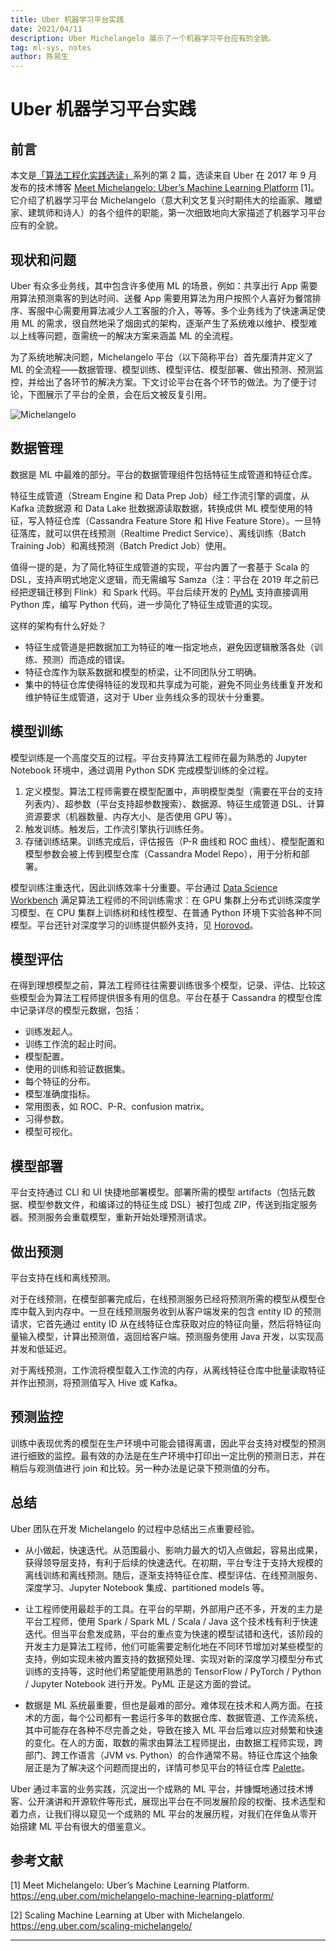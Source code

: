 ```yaml
---
title: Uber 机器学习平台实践
date: 2021/04/11
description: Uber Michelangelo 展示了一个机器学习平台应有的全貌。
tag: ml-sys, notes
author: 陈易生
---
```


# Uber 机器学习平台实践

## 前言

本文是[「算法工程化实践选读」](./mlsys-we-love)系列的第 2 篇，选读来自 Uber 在 2017 年 9 月发布的技术博客 [Meet Michelangelo: Uber’s Machine Learning Platform](https://eng.uber.com/michelangelo-machine-learning-platform/) [1]。它介绍了机器学习平台 Michelangelo（意大利文艺复兴时期伟大的绘画家、雕塑家、建筑师和诗人）的各个组件的职能，第一次细致地向大家描述了机器学习平台应有的全貌。

## 现状和问题

Uber 有众多业务线，其中包含许多使用 ML 的场景，例如：共享出行 App 需要用算法预测乘客的到达时间、送餐 App 需要用算法为用户按照个人喜好为餐馆排序、客服中心需要用算法减少人工客服的介入，等等。多个业务线为了快速满足使用 ML 的需求，很自然地采了烟囱式的架构，逐渐产生了系统难以维护、模型难以上线等问题，亟需统一的解决方案来涵盖 ML 的全流程。

为了系统地解决问题，Michelangelo 平台（以下简称平台）首先厘清并定义了 ML 的全流程——数据管理、模型训练、模型评估、模型部署、做出预测、预测监控，并给出了各环节的解决方案。下文讨论平台在各个环节的做法。为了便于讨论，下图展示了平台的全景，会在后文被反复引用。

![Michelangelo](/images/uber-michelangelo-overview/michelangelo.png)

## 数据管理

数据是 ML 中最难的部分。平台的数据管理组件包括特征生成管道和特征仓库。

特征生成管道（Stream Engine 和 Data Prep Job）经工作流引擎的调度，从 Kafka 流数据源 和 Data Lake 批数据源读取数据，转换成供 ML 模型使用的特征，写入特征仓库（Cassandra Feature Store 和 Hive Feature Store）。一旦特征落库，就可以供在线预测（Realtime Predict Service）、离线训练（Batch Training Job）和离线预测（Batch Predict Job）使用。

值得一提的是，为了简化特征生成管道的实现，平台内置了一套基于 Scala 的 DSL，支持声明式地定义逻辑，而无需编写 Samza（注：平台在 2019 年之前已经把逻辑迁移到 Flink）和 Spark 代码。平台后续开发的 [PyML](https://eng.uber.com/michelangelo-pyml/) 支持直接调用 Python 库，编写 Python 代码，进一步简化了特征生成管道的实现。

这样的架构有什么好处？

- 特征生成管道是把数据加工为特征的唯一指定地点，避免因逻辑散落各处（训练、预测）而造成的错误。
- 特征仓库作为联系数据和模型的桥梁，让不同团队分工明确。
- 集中的特征仓库使得特征的发现和共享成为可能，避免不同业务线重复开发和维护特征生成管道，这对于 Uber 业务线众多的现状十分重要。

## 模型训练

模型训练是一个高度交互的过程。平台支持算法工程师在最为熟悉的 Jupyter Notebook 环境中，通过调用 Python SDK 完成模型训练的全过程。

1. 定义模型。算法工程师需要在模型配置中，声明模型类型（需要在平台的支持列表内）、超参数（平台支持超参数搜索）、数据源、特征生成管道 DSL、计算资源要求（机器数量、内存大小、是否使用 GPU 等）。
2. 触发训练。触发后，工作流引擎执行训练任务。
3. 存储训练结果。训练完成后，评估报告（P-R 曲线和 ROC 曲线）、模型配置和模型参数会被上传到模型仓库（Cassandra Model Repo），用于分析和部署。

模型训练注重迭代，因此训练效率十分重要。平台通过 [Data Science Workbench](https://eng.uber.com/dsw/) 满足算法工程师的不同训练需求：在 GPU 集群上分布式训练深度学习模型、在 CPU 集群上训练树和线性模型、在普通 Python 环境下实验各种不同模型。平台还针对深度学习的训练提供额外支持，见 [Horovod](https://eng.uber.com/horovod/)。

## 模型评估

在得到理想模型之前，算法工程师往往需要训练很多个模型，记录、评估、比较这些模型会为算法工程师提供很多有用的信息。平台在基于 Cassandra 的模型仓库中记录详尽的模型元数据，包括：

- 训练发起人。
- 训练工作流的起止时间。
- 模型配置。
- 使用的训练和验证数据集。
- 每个特征的分布。
- 模型准确度指标。
- 常用图表，如 ROC、P-R、confusion matrix。
- 习得参数。
- 模型可视化。

## 模型部署

平台支持通过 CLI 和 UI 快捷地部署模型。部署所需的模型 artifacts（包括元数据、模型参数文件，和编译过的特征生成 DSL）被打包成 ZIP，传送到指定服务器。预测服务会重载模型，重新开始处理预测请求。

## 做出预测

平台支持在线和离线预测。

对于在线预测，在模型部署完成后，在线预测服务已经将预测所需的模型从模型仓库中载入到内存中。一旦在线预测服务收到从客户端发来的包含 entity ID 的预测请求，它首先通过 entity ID 从在线特征仓库获取对应的特征向量，然后将特征向量输入模型，计算出预测值，返回给客户端。预测服务使用 Java 开发，以实现高并发和低延迟。

对于离线预测，工作流将模型载入工作流的内存，从离线特征仓库中批量读取特征并作出预测，将预测值写入 Hive 或 Kafka。

## 预测监控

训练中表现优秀的模型在生产环境中可能会错得离谱，因此平台支持对模型的预测进行细致的监控。最有效的办法是在生产环境中打印出一定比例的预测日志，并在稍后与观测值进行 join 和比较。另一种办法是记录下预测值的分布。

## 总结

Uber 团队在开发 Michelangelo 的过程中总结出三点重要经验。

- 从小做起，快速迭代。从范围最小、影响力最大的切入点做起，容易出成果，获得领导层支持，有利于后续的快速迭代。在初期，平台专注于支持大规模的离线训练和离线预测。随后，逐渐支持特征仓库、模型评估、在线预测服务、深度学习、Jupyter Notebook 集成、partitioned models 等。

- 让工程师使用最趁手的工具。在平台的早期，外部用户还不多，开发的主力是平台工程师，使用 Spark / Spark ML / Scala / Java 这个技术栈有利于快速迭代。但当平台愈发成熟，平台的重点变为快速的模型试错和迭代，该阶段的开发主力是算法工程师，他们可能需要定制化地在不同环节增加对某些模型的支持，例如实现未被内置支持的数据预处理、实现对新的深度学习模型分布式训练的支持等，这时他们希望能使用熟悉的 TensorFlow / PyTorch / Python / Jupyter Notebook 进行开发。PyML 正是这方面的尝试。

- 数据是 ML 系统最重要，但也是最难的部分。难体现在技术和人两方面。在技术的方面，每个公司都有一套运行多年的数据仓库、数据管道、工作流系统，其中可能存在各种不尽完善之处，导致在接入 ML 平台后难以应对频繁和快速的变化。在人的方面，取数的需求由算法工程师提出，由数据工程师实现，跨部门、跨工作语言（JVM vs. Python）的合作通常不易。特征仓库这个抽象层正是为了解决这个问题而提出的，详情可参见平台的特征仓库 [Palette](https://www.infoq.com/presentations/michelangelo-palette-uber/)。

Uber 通过丰富的业务实践，沉淀出一个成熟的 ML 平台，并慷慨地通过技术博客、公开演讲和开源软件等形式，展现出平台在不同发展阶段的权衡、技术选型和着力点，让我们得以窥见一个成熟的 ML 平台的发展历程，对我们在伴鱼从零开始搭建 ML 平台有很大的借鉴意义。

## 参考文献

[1] Meet Michelangelo: Uber’s Machine Learning Platform. https://eng.uber.com/michelangelo-machine-learning-platform/

[2] Scaling Machine Learning at Uber with Michelangelo. https://eng.uber.com/scaling-michelangelo/

---
